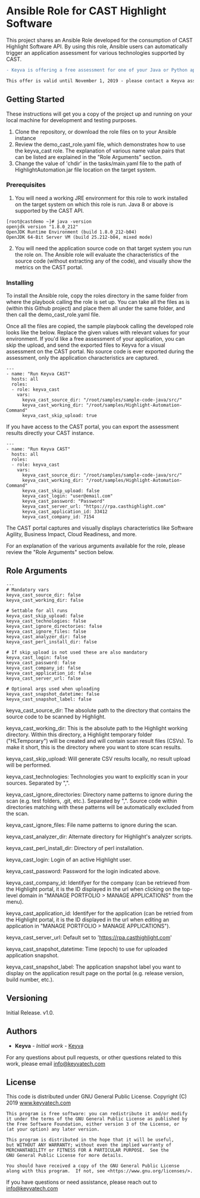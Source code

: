 # Ansible Role for CAST Highlight Software

This project shares an Ansible Role developed for the consumption of CAST Highlight Software API. By using this role, Ansible users can automatically trigger an application assessment for various technologies supported by CAST.  

```diff
- Keyva is offering a free assessment for one of your Java or Python apps. Keyva can help automate the process of the app assessment from Ansible (this project) or by extending your configuration management or discovery tools, understand and share the level of effort associated with the migration, and provide a long and short term roadmap for the migration process of your entire application portfolio. 

This offer is valid until November 1, 2019 - please contact a Keyva associate at info@keyvatech.com for more details.
```

## Getting Started

These instructions will get you a copy of the project up and running on your local machine for development and testing purposes. 

1) Clone the repository, or download the role files on to your Ansible instance
2) Review the demo_cast_role.yaml file, which demonstrates how to use the keyva_cast role. The explanation of various name value pairs that can be listed are explained in the "Role Arguments" section.
3) Change the value of 'chdir' in the tasks/main.yaml file to the path of HighlightAutomation.jar file location on the target system.

### Prerequisites

1) You will need a working JRE environment for this role to work installed on the target system on which this role is run. Java 8 or above is supported by the CAST API.

```
[root@castdemo ~]# java -version
openjdk version "1.8.0_212"
OpenJDK Runtime Environment (build 1.8.0_212-b04)
OpenJDK 64-Bit Server VM (build 25.212-b04, mixed mode)
```

2) You will need the application source code on that target system you run the role on. The Ansible role will evaluate the characteristics of the source code (without extracting any of the code), and visually show the metrics on the CAST portal.


### Installing

To install the Ansible role, copy the roles directory in the same folder from where the playbook calling the role is set up. You can take all the files as is (within this Github project) and place them all under the same folder, and then call the demo_cast_role.yaml file.

Once all the files are copied, the sample playbook calling the developed role looks like the below. Replace the given values with relevant values for your environment. If you'd like a free assessment of your application, you can skip the upload, and send the exported files to Keyva for a visual assessment on the CAST portal. No source code is ever exported during the assessment, only the application characteristics are captured.

```
---
- name: "Run Keyva CAST"
  hosts: all 
  roles:
  - role: keyva_cast
    vars:
      keyva_cast_source_dir: "/root/samples/sample-code-java/src/"
      keyva_cast_working_dir: "/root/samples/Highlight-Automation-Command"
      keyva_cast_skip_upload: true
```

If you have access to the CAST portal, you can export the assessment results directly your CAST instance. 

```
---
- name: "Run Keyva CAST"
  hosts: all 
  roles:
  - role: keyva_cast
    vars:
      keyva_cast_source_dir: "/root/samples/sample-code-java/src/"
      keyva_cast_working_dir: "/root/samples/Highlight-Automation-Command"
      keyva_cast_skip_upload: false 
      keyva_cast_login: "user@email.com"
      keyva_cast_password: "Password"
      keyva_cast_server_url: "https://rpa.casthighlight.com"
      keyva_cast_application_id: 33412
      keyva_cast_company_id: 7154
```


The CAST portal captures and visually displays characteristics like Software Agility, Business Impact, Cloud Readiness, and more.

For an explanation of the various arguments available for the role, please review the "Role Arguments" section below.


## Role Arguments

```
---
# Mandatory vars
keyva_cast_source_dir: false
keyva_cast_working_dir: false

# Settable for all runs
keyva_cast_skip_upload: false
keyva_cast_technologies: false
keyva_cast_ignore_directories: false
keyva_cast_ignore_files: false
keyva_cast_analyzer_dir: false
keyva_cast_perl_install_dir: false

# If skip_upload is not used these are also mandatory
keyva_cast_login: false
keyva_cast_password: false
keyva_cast_company_id: false
keyva_cast_application_id: false
keyva_cast_server_url: false

# Optional args used when uploading
keyva_cast_snapshot_datetime: false
keyva_cast_snapshot_label: false
```

keyva_cast_source_dir: The absolute path to the directory that contains the source code to be scanned by Highlight.

keyva_cast_working_dir: This is the absolute path to the Highlight working directory. Within this directory, a Highlight temporary folder ("HLTemporary") will be created and will contain scan result files (CSVs). To make it short, this is the directory where you want to store scan results.

keyva_cast_skip_upload: Will generate CSV results locally, no result upload will be performed.

keyva_cast_technologies: Technologies you want to explicitly scan in your sources. Separated by ",".

keyva_cast_ignore_directories: Directory name patterns to ignore during the scan (e.g. test folders, .git, etc.). Separated by ",". Source code within directories matching with these patterns will be automatically excluded from the scan.

keyva_cast_ignore_files: File name patterns to ignore during the scan.

keyva_cast_analyzer_dir: Alternate directory for Highlight's analyzer scripts.

keyva_cast_perl_install_dir:  Directory of perl installation.

keyva_cast_login:  Login of an active Highlight user.

keyva_cast_password:  Password for the login indicated above.

keyva_cast_company_id: Identifyer for the company (can be retrieved from the Highlight portal, it is the ID displayed in the url when clicking on the top-level domain in "MANAGE PORTFOLIO > MANAGE APPLICATIONS" from the menu).

keyva_cast_application_id: Identifyer for the application (can be retried from the Highlight portal, it is the ID displayed in the url when editing an application in "MANAGE PORTFOLIO > MANAGE APPLICATIONS").

keyva_cast_server_url: Default set to 'https://rpa.casthighlight.com'

keyva_cast_snapshot_datetime:  Time (epoch) to use for uploaded application snapshot.

keyva_cast_snapshot_label:  The application snapshot label you want to display on the application result page on the portal (e.g. release version, build number, etc.).

## Versioning

Initial Release. v1.0.

## Authors

* **Keyva** - *Initial work* - [Keyva](www.keyvatech.com)

For any questions about pull requests, or other questions related to this work, please email info@keyvatech.com

## License

This code is distributed under GNU General Public License.
Copyright (C) 2019 www.keyvatech.com

```
This program is free software: you can redistribute it and/or modify
it under the terms of the GNU General Public License as published by
the Free Software Foundation, either version 3 of the License, or
(at your option) any later version.

This program is distributed in the hope that it will be useful,
but WITHOUT ANY WARRANTY; without even the implied warranty of
MERCHANTABILITY or FITNESS FOR A PARTICULAR PURPOSE.  See the
GNU General Public License for more details.

You should have received a copy of the GNU General Public License
along with this program.  If not, see <https://www.gnu.org/licenses/>.
```

If you have questions or need assistance, please reach out to info@keyvatech.com

